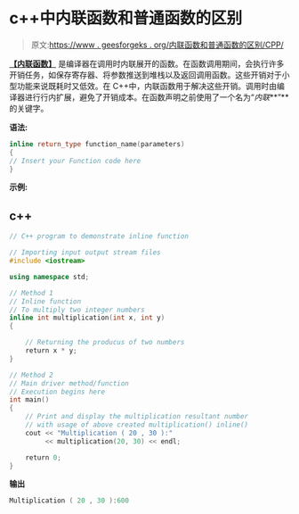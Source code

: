 # c++中内联函数和普通函数的区别

> 原文:[https://www . geesforgeks . org/内联函数和普通函数的区别/CPP/](https://www.geeksforgeeks.org/difference-between-inline-and-normal-function-in-cpp/)

[**【内联函数】**](https://www.geeksforgeeks.org/inline-functions-cpp/) 是编译器在调用时内联展开的函数。在函数调用期间，会执行许多开销任务，如保存寄存器、将参数推送到堆栈以及返回调用函数。这些开销对于小型功能来说既耗时又低效。在 C++中，内联函数用于解决这些开销。调用时由编译器进行行内扩展，避免了开销成本。在函数声明之前使用了一个名为“*内联***”**的关键字。

**语法:**

```cpp
inline return_type function_name(parameters) 
{
// Insert your Function code here
}
```

**示例:**

## c++

```cpp
// C++ program to demonstrate inline function

// Importing input output stream files
#include <iostream>

using namespace std;

// Method 1
// Inline function
// To multiply two integer numbers
inline int multiplication(int x, int y)
{

    // Returning the producus of two numbers
    return x * y;
}

// Method 2
// Main driver method/function
// Execution begins here
int main()
{
    // Print and display the multiplication resultant number
    // with usage of above created multiplication() inline()
    cout << "Multiplication ( 20 , 30 ):"
         << multiplication(20, 30) << endl;

    return 0;
}
```

**输出**

```cpp
Multiplication ( 20 , 30 ):600
```
